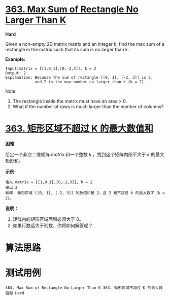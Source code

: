 # [363. Max Sum of Rectangle No Larger Than K][enTitle]

**Hard**

Given a non-empty 2D matrix matrix and an integer k, find the max sum of a rectangle in the matrix such that its sum is no larger than k.

**Example:** 

```
Input:matrix = [[1,0,1],[0,-2,3]], k = 2
Output: 2 
Explanation: Because the sum of rectangle [[0, 1], [-2, 3]] is 2,
             and 2 is the max number no larger than k (k = 2).
```

Note:

1. The rectangle inside the matrix must have an area > 0. 
2. What if the number of rows is much larger than the number of columns?


# [363. 矩形区域不超过 K 的最大数值和][cnTitle]

**困难**

给定一个非空二维矩阵  *matrix* 和一个整数 *k* ，找到这个矩阵内部不大于  *k*  的最大矩形和。

**示例:** 

```
输入:matrix = [[1,0,1],[0,-2,3]], k = 2
输出:2 
解释: 矩形区域 [[0, 1], [-2, 3]] 的数值和是 2，且 2 是不超过 k 的最大数字（k = 2）。

```

**说明：** 

1. 矩阵内的矩形区域面积必须大于 0。 
2. 如果行数远大于列数，你将如何解答呢？




# 算法思路

# 测试用例
```
363. Max Sum of Rectangle No Larger Than K 363. 矩形区域不超过 K 的最大数值和 Hard
```

[enTitle]: https://leetcode.com/problems/max-sum-of-rectangle-no-larger-than-k/
[cnTitle]: https://leetcode-cn.com/problems/max-sum-of-rectangle-no-larger-than-k/
